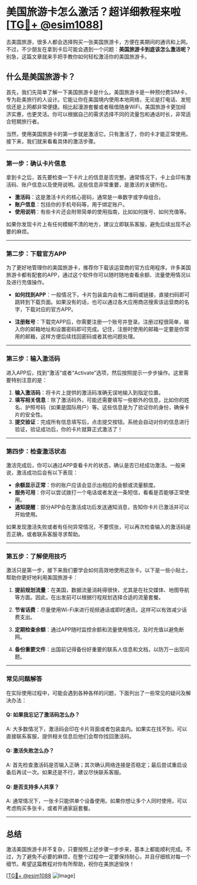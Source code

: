 # 美国旅游卡怎么激活？超详细教程来啦[[TG💪+ @esim1088](https://t.me/s/esim1088)]

去美国旅游，很多人都会选择购买一张美国旅游卡，方便在美期间的通讯和上网。不过，不少朋友在拿到卡后可能会遇到一个问题：**美国旅游卡到底该怎么激活呢？** 别急，这篇文章就来手把手教你如何轻松激活你的美国旅游卡。

## 什么是美国旅游卡？

首先，我们先简单了解一下美国旅游卡是什么。美国旅游卡是一种预付费SIM卡，专为赴美旅行的人设计。它能让你在美国境内使用本地网络，无论是打电话、发短信还是上网都非常便捷。相比起漫游套餐或者租借随身WiFi，美国旅游卡更加经济实惠，也更灵活。你可以根据自己的需求选择不同的流量包和通话时长，非常适合短期旅行者。

当然，使用美国旅游卡的第一步就是激活它。只有激活了，你的卡才能正常使用。接下来，我们就来看看具体的激活步骤。

---

### **第一步：确认卡片信息**

拿到卡之后，首先要检查一下卡片上的信息是否完整。通常情况下，卡上会印有激活码、账户信息以及使用说明。这些信息非常重要，是激活的关键所在。

- **激活码**：这是激活卡片的核心密码，通常是一串数字或字母组合。
- **账户信息**：包括你的手机号码等，用于绑定账户。
- **使用说明**：有些卡片还会附带简单的使用指南，比如如何拨号、如何充值等。

如果你发现卡片上有任何模糊不清的地方，建议立即联系客服，避免后续出现不必要的麻烦。

---

### **第二步：下载官方APP**

为了更好地管理你的美国旅游卡，推荐你下载该运营商的官方应用程序。许多美国旅游卡都有配套的APP，通过这个软件你可以随时随地查看余额、流量使用情况以及进行充值操作。

- **如何找到APP**：一般情况下，卡片包装盒内会有二维码或链接，直接扫码即可跳转到下载页面。如果没有的话，也可以通过各大应用商店搜索该运营商的名字，下载对应的官方APP。

- **注册账号**：下载完APP后，你需要注册一个账号并登录。注册过程很简单，输入你的邮箱地址和设置密码即可完成。记住，注册时使用的邮箱一定要是你常用的邮箱，这样方便后续找回密码或者其他问题处理。

---

### **第三步：输入激活码**

进入APP后，找到“激活”或者“Activate”选项，然后按照提示一步步操作。这里需要特别注意的是：

1. **输入激活码**：将卡片上提供的激活码准确无误地输入到指定位置。
2. **填写相关信息**：除了激活码外，可能还需要填写一些额外的信息，比如你的姓名、护照号码（如果是国际用户）等。这些信息是为了验证你的身份，确保卡片的安全性。
3. **提交验证**：完成所有信息填写后，点击提交按钮。系统会自动对你的信息进行验证，验证成功后，你的卡片就算正式激活了！

---

### **第四步：检查激活状态**

激活完成后，你可以通过APP查看卡片的状态，确认是否已经成功激活。一般来说，激活成功后会有以下表现：

- **余额显示正常**：你的账户应该会显示出相应的金额或流量额度。
- **服务可用**：你可以尝试拨打一个电话或者发送一条短信，看看是否能够正常使用。
- **通知提醒**：部分APP会在激活成功后发送通知消息，告知你卡片已激活并可以开始使用。

如果发现激活失败或者有任何异常情况，不要慌张，可以再次检查输入的激活码是否正确，或者联系客服寻求帮助。

---

### **第五步：了解使用技巧**

激活只是第一步，接下来我们要学会如何高效地使用这张卡。以下是一些小贴士，帮助你更好地利用美国旅游卡：

1. **提前规划流量**：在美国，数据流量消耗得很快，尤其是在社交媒体、地图导航等方面。因此，在出发前可以根据行程规划选择合适的流量套餐。
   
2. **节省话费**：尽量使用Wi-Fi来进行视频通话或即时通讯，这样可以有效减少话费支出。

3. **定期检查余额**：通过APP随时监控余额和流量使用情况，及时充值以避免断网。

4. **备份重要文件**：出国前记得备份好重要的联系人信息和文档，以防万一出现问题。

---

### **常见问题解答**

在实际使用过程中，可能会遇到各种各样的问题，下面列出了一些常见的疑问及解决办法：

#### Q: 如果我忘记了激活码怎么办？
A: 大多数情况下，激活码会印在卡片背面或者包装盒内。如果实在找不到，可以直接联系客服，提供相关信息后他们会帮你找回激活码。

#### Q: 激活失败怎么办？
A: 首先检查激活码是否输入正确；其次确认网络连接是否稳定；最后尝试重启设备后再试一次。如果还是不行，建议尽快联系客服。

#### Q: 是否支持多人共享？
A: 通常情况下，一张卡只能供单个设备使用。如果你想让多个人同时使用，可以考虑购买多张卡，或者开通家庭套餐。

---

## 总结

激活美国旅游卡并不复杂，只要按照上述步骤一步步来，基本上都能顺利完成。不过，为了避免不必要的麻烦，在整个过程中一定要保持耐心，并且仔细核对每一个细节。希望这篇教程对你有所帮助，祝你在美旅途愉快！

[[TG💪+ @esim1088](https://t.me/s/esim1088) ![Image](https://i.postimg.cc/4NQfJmqS/Snipaste-2025-05-13-00-14-12.png)]